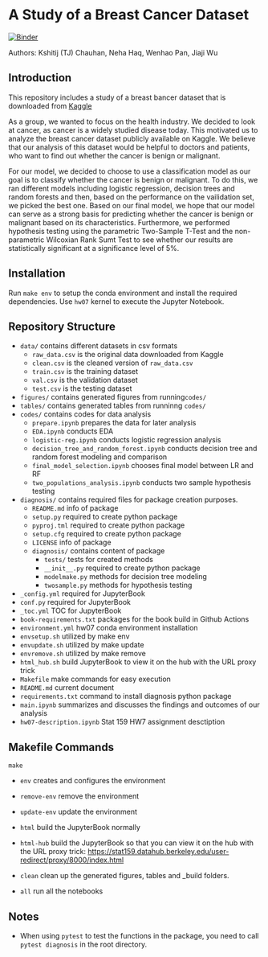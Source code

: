 # A Study of a Breast Cancer Dataset

[![Binder](https://mybinder.org/badge_logo.svg)](https://mybinder.org/v2/gh/UCB-stat-159-s22/hw07-Group26/main?labpath=main.ipynb)

Authors: Kshitij (TJ) Chauhan, Neha Haq, Wenhao Pan, Jiaji Wu

## Introduction

This repository includes a study of a breast bancer dataset that is downloaded from [Kaggle](https://www.kaggle.com/datasets/uciml/breast-cancer-wisconsin-data)

As a group, we wanted to focus on the health industry. We decided to look at cancer, as cancer is a widely studied disease today. This motivated us to analyze the breast cancer dataset publicly available on Kaggle. We believe that our analysis of this dataset would be helpful to doctors and patients, who want to find out whether the cancer is benign or malignant.

For our model, we decided to choose to use a classification model as our goal is to classify whether the cancer is benign or malignant. To do this, we ran different models including logistic regression, decision trees and random forests and then, based on the performance on the vailidation set, we picked the best one. Based on our final model, we hope that our model can serve as a strong basis for predicting whether the cancer is benign or malignant based on its characteristics. Furthermore, we performed hypothesis testing using the parametric Two-Sample T-Test and the non-parametric Wilcoxian Rank Sumt Test to see whether our results are statistically significant at a significance level of 5%. 

## Installation

Run `make env` to setup the conda environment and install the required dependencies. Use `hw07` kernel to execute the Jupyter Notebook. 

## Repository Structure

- `data/` contains different datasets in csv formats
  - `raw_data.csv` is the original data downloaded from Kaggle
  - `clean.csv` is the cleaned version of `raw_data.csv`
  - `train.csv` is the training dataset 
  - `val.csv` is the validation dataset
  - `test.csv` is the testing dataset
- `figures/` contains generated figures from running`codes/`
- `tables/` contains generated tables from runninng `codes/`
- `codes/` contains codes for data analysis
  - `prepare.ipynb` prepares the data for later analysis
  - `EDA.ipynb` conducts EDA
  - `logistic-reg.ipynb` conducts logistic regression analysis
  - `decision_tree_and_random_forest.ipynb` conducts decision tree and random forest modeling and comparison
  - `final_model_selection.ipynb` chooses final model between LR and RF
  - `two_populations_analysis.ipynb` conducts two sample hypothesis testing
- `diagnosis/` contains required files for package creation purposes.
  - `README.md` info of package
  - `setup.py` required to create python package
  - `pyproj.tml` required to create python package
  - `setup.cfg` required to create python package
  - `LICENSE` info of package
  - `diagnosis/` contains content of package
    - `tests/` tests for created methods
    - `__init__.py` required to create python package
    - `modelmake.py` methods for decision tree modeling
    - `twosample.py` methods for hypothesis testing
- `_config.yml` required for JupyterBook
- `conf.py` required for JupyterBook
- `_toc.yml` TOC for JupyterBook
- `book-requirements.txt` packages for the book build in Github Actions
- `environment.yml` hw07 conda environment installation
- `envsetup.sh` utilized by make env
- `envupdate.sh` utilized by make update
- `envremove.sh` utilized by make remove
- `html_hub.sh` build JupyterBook to view it on the hub with the URL proxy trick 
- `Makefile` make commands for easy execution
- `README.md` current document
- `requirements.txt` command to install diagnosis python package
- `main.ipynb` summarizes and discusses the findings and outcomes of our analysis
- `hw07-description.ipynb` Stat 159 HW7 assignment desctiption

## Makefile Commands

`make`
- `env` creates and configures the environment
- `remove-env` remove the environment
- `update-env` update the environment
- `html` build the JupyterBook normally
- `html-hub` build the JupyterBook so that you can view it on the hub with the URL proxy trick: https://stat159.datahub.berkeley.edu/user-redirect/proxy/8000/index.html

- `clean` clean up the generated figures, tables and _build folders.
- `all` run all the notebooks

## Notes

- When using `pytest` to test the functions in the package, you need to call `pytest diagnosis` in the root directory. 

